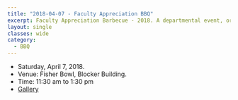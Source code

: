 ```yaml
---
title: "2018-04-07 - Faculty Appreciation BBQ"
excerpt: Faculty Appreciation Barbecue - 2018. A departmental event, organized by SGSA, to show appreciation for the faculties and the stuffs.
layout: single
classes: wide
category:
  - BBQ
---
```


- Saturday, April 7, 2018.
- Venue: Fisher Bowl, Blocker Building.
- Time: 11:30 am to 1:30 pm
- [Gallery](/WelcomeBBQ/2018-04-07-gallery/)
